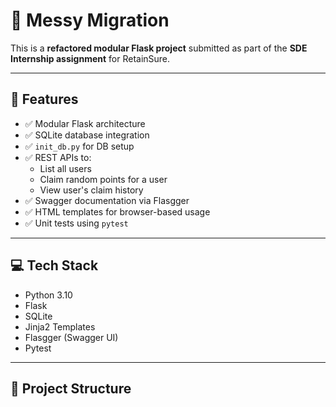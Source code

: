# 🧪 Messy Migration

This is a **refactored modular Flask project** submitted as part of the **SDE Internship assignment** for RetainSure.

---

## 🔧 Features

- ✅ Modular Flask architecture
- ✅ SQLite database integration
- ✅ `init_db.py` for DB setup
- ✅ REST APIs to:
  - List all users
  - Claim random points for a user
  - View user's claim history
- ✅ Swagger documentation via Flasgger
- ✅ HTML templates for browser-based usage
- ✅ Unit tests using `pytest`

---

## 💻 Tech Stack

- Python 3.10
- Flask
- SQLite
- Jinja2 Templates
- Flasgger (Swagger UI)
- Pytest

---

## 📂 Project Structure

